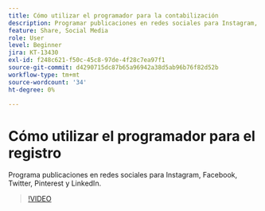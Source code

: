 ```yaml
---
title: Cómo utilizar el programador para la contabilización
description: Programar publicaciones en redes sociales para Instagram, Facebook, Twitter, Pinterest y LinkedIn
feature: Share, Social Media
role: User
level: Beginner
jira: KT-13430
exl-id: f248c621-f50c-45c8-97de-4f28c7ea97f1
source-git-commit: d4290715dc87b65a96942a38d5ab96b76f82d52b
workflow-type: tm+mt
source-wordcount: '34'
ht-degree: 0%

---
```


# Cómo utilizar el programador para el registro

Programa publicaciones en redes sociales para Instagram, Facebook, Twitter, Pinterest y LinkedIn.

>[!VIDEO](https://video.tv.adobe.com/v/3420242?quality=12&learn=on&hidetitle=true)
